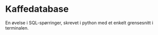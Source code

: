 # Kaffedatabase

En øvelse i SQL-spørringer, skrevet i python med et enkelt grensesnitt i terminalen.

